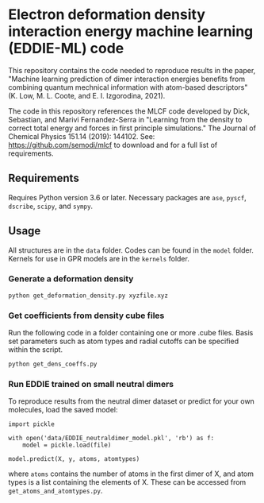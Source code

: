 # Electron deformation density interaction energy machine learning (EDDIE-ML) code
This repository contains the code needed to reproduce results in the paper, "Machine learning prediction of dimer interaction energies benefits from combining quantum mechnical information with atom-based descriptors" (K. Low, M. L. Coote, and E. I. Izgorodina, 2021).

The code in this repository references the MLCF code developed by Dick, Sebastian, and Marivi Fernandez-Serra in "Learning from the density to correct total energy and forces in first principle simulations." The Journal of Chemical Physics 151.14 (2019): 144102. See: https://github.com/semodi/mlcf to download and for a full list of requirements.

## Requirements
Requires Python version 3.6 or later. Necessary packages are ``ase``, ``pyscf``, ``dscribe``, ``scipy``, and ``sympy``. 

## Usage
All structures are in the `data` folder. Codes can be found in the `model` folder. Kernels for use in GPR models are in the `kernels` folder.

### Generate a deformation density
```
python get_deformation_density.py xyzfile.xyz
```

### Get coefficients from density cube files
Run the following code in a folder containing one or more .cube files. Basis set parameters such as atom types and radial cutoffs can be specified within the script.
```
python get_dens_coeffs.py 
```
### Run EDDIE trained on small neutral dimers
To reproduce results from the neutral dimer dataset or predict for your own molecules, load the saved model:
```
import pickle

with open('data/EDDIE_neutraldimer_model.pkl', 'rb') as f:
    model = pickle.load(file)

model.predict(X, y, atoms, atomtypes)
```
where ```atoms``` contains the number of atoms in the first dimer of X, and atom types is a list containing the elements of X. These can be accessed from ```get_atoms_and_atomtypes.py```.
